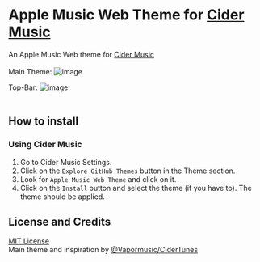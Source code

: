 # Apple Music Web Theme for [Cider Music](https://cider.sh)

An Apple Music Web theme for [Cider Music](https://cider.sh)<br><br>
Main Theme:
![image](https://user-images.githubusercontent.com/34512773/158040438-a2097acb-5453-421a-8512-ff762fe6f7a4.png)


Top-Bar:
![image](https://user-images.githubusercontent.com/34512773/158040456-e609138b-a0eb-4bad-9b19-12e6fa29b0c0.png)
<br><br>

## How to install
### Using Cider Music
1. Go to Cider Music Settings.
2. Click on the `Explore GitHub Themes` button in the Theme section.
3. Look for `Apple Music Web Theme` and click on it.
4. Click on the `Install` button and select the theme (if you have to). The theme should be applied.


## License and Credits
[MIT License](./LICENSE)
<br>
Main theme and inspiration by [@Vapormusic/CiderTunes](https://github.com/vapormusic/CiderTunes)
